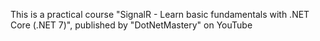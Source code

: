 This is a practical course "SignalR - Learn basic fundamentals with .NET Core (.NET 7)", published by "DotNetMastery" on YouTube
